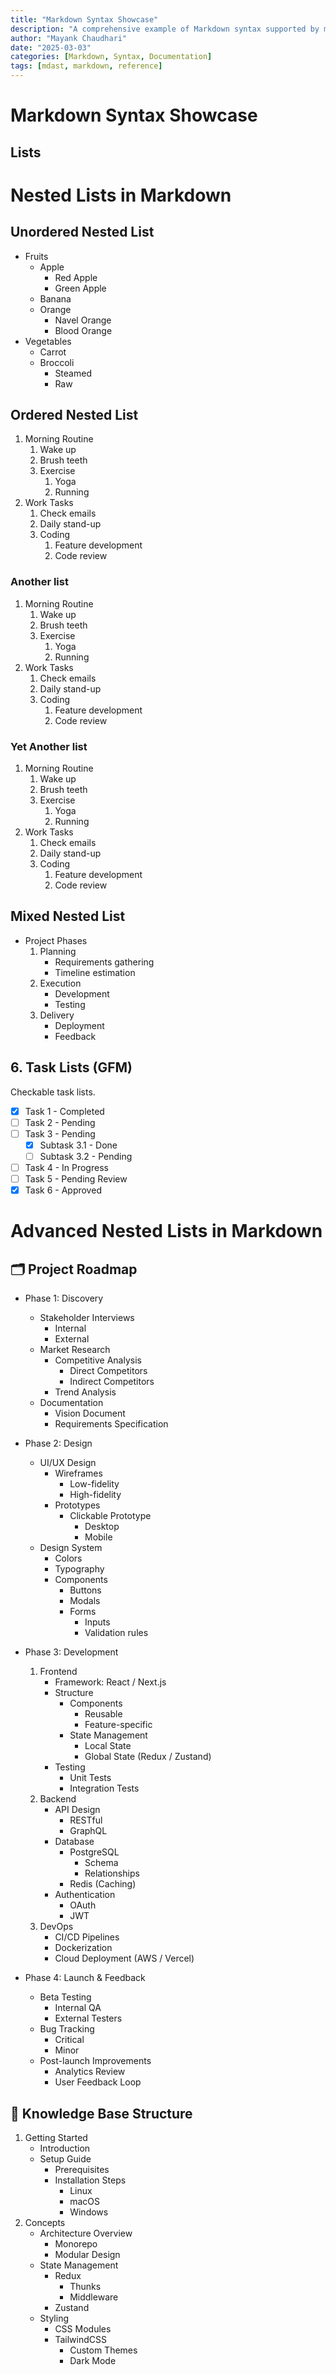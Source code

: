 ```yaml
---
title: "Markdown Syntax Showcase"
description: "A comprehensive example of Markdown syntax supported by mdast."
author: "Mayank Chaudhari"
date: "2025-03-03"
categories: [Markdown, Syntax, Documentation]
tags: [mdast, markdown, reference]
---
```


# Markdown Syntax Showcase

## Lists

# Nested Lists in Markdown

## Unordered Nested List

- Fruits
  - Apple
    - Red Apple
    - Green Apple
  - Banana
  - Orange
    - Navel Orange
    - Blood Orange
- Vegetables
  - Carrot
  - Broccoli
    - Steamed
    - Raw

## Ordered Nested List

1. Morning Routine
   1. Wake up
   2. Brush teeth
   3. Exercise
      1. Yoga
      2. Running
2. Work Tasks
   1. Check emails
   2. Daily stand-up
   3. Coding
      1. Feature development
      2. Code review

### Another list

1. Morning Routine
   1. Wake up
   2. Brush teeth
   3. Exercise
      1. Yoga
      2. Running
2. Work Tasks
   1. Check emails
   2. Daily stand-up
   3. Coding
      1. Feature development
      2. Code review

### Yet Another list

1. Morning Routine
   1. Wake up
   2. Brush teeth
   3. Exercise
      1. Yoga
      2. Running
2. Work Tasks
   1. Check emails
   2. Daily stand-up
   3. Coding
      1. Feature development
      2. Code review

## Mixed Nested List

- Project Phases
  1. Planning
     - Requirements gathering
     - Timeline estimation
  2. Execution
     - Development
     - Testing
  3. Delivery
     - Deployment
     - Feedback

## 6. Task Lists (GFM)

Checkable task lists.

- [x] Task 1 - Completed
- [ ] Task 2 - Pending
- [ ] Task 3 - Pending
  - [x] Subtask 3.1 - Done
  - [ ] Subtask 3.2 - Pending
- [ ] Task 4 - In Progress
- [ ] Task 5 - Pending Review
- [x] Task 6 - Approved

# Advanced Nested Lists in Markdown

## 🗂 Project Roadmap

- Phase 1: Discovery

  - Stakeholder Interviews
    - Internal
    - External
  - Market Research
    - Competitive Analysis
      - Direct Competitors
      - Indirect Competitors
    - Trend Analysis
  - Documentation
    - Vision Document
    - Requirements Specification

- Phase 2: Design

  - UI/UX Design
    - Wireframes
      - Low-fidelity
      - High-fidelity
    - Prototypes
      - Clickable Prototype
        - Desktop
        - Mobile
  - Design System
    - Colors
    - Typography
    - Components
      - Buttons
      - Modals
      - Forms
        - Inputs
        - Validation rules

- Phase 3: Development

  1. Frontend
     - Framework: React / Next.js
     - Structure
       - Components
         - Reusable
         - Feature-specific
       - State Management
         - Local State
         - Global State (Redux / Zustand)
     - Testing
       - Unit Tests
       - Integration Tests
  2. Backend
     - API Design
       - RESTful
       - GraphQL
     - Database
       - PostgreSQL
         - Schema
         - Relationships
       - Redis (Caching)
     - Authentication
       - OAuth
       - JWT
  3. DevOps
     - CI/CD Pipelines
     - Dockerization
     - Cloud Deployment (AWS / Vercel)

- Phase 4: Launch & Feedback
  - Beta Testing
    - Internal QA
    - External Testers
  - Bug Tracking
    - Critical
    - Minor
  - Post-launch Improvements
    - Analytics Review
    - User Feedback Loop

## 🧠 Knowledge Base Structure

1. Getting Started
   - Introduction
   - Setup Guide
     - Prerequisites
     - Installation Steps
       - Linux
       - macOS
       - Windows
2. Concepts
   - Architecture Overview
     - Monorepo
     - Modular Design
   - State Management
     - Redux
       - Thunks
       - Middleware
     - Zustand
   - Styling
     - CSS Modules
     - TailwindCSS
       - Custom Themes
       - Dark Mode
